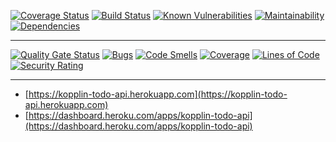 [![Coverage Status](https://coveralls.io/repos/github/sergiokopplin/todo-api/badge.svg?branch=main)](https://coveralls.io/github/sergiokopplin/todo-api?branch=main)
[![Build Status](https://www.travis-ci.com/sergiokopplin/todo-api.svg?branch=main)](https://www.travis-ci.com/sergiokopplin/todo-api)
[![Known Vulnerabilities](https://snyk.io/test/github/sergiokopplin/todo-api/badge.svg)](https://snyk.io/test/github/sergiokopplin/todo-api)
[![Maintainability](https://api.codeclimate.com/v1/badges/09551142f227e9a043dc/maintainability)](https://codeclimate.com/github/sergiokopplin/todo-api/maintainability)
[![Dependencies](https://david-dm.org/sergiokopplin/todo-api.svg)](https://david-dm.org/sergiokopplin/todo-api.svg)

---

[![Quality Gate Status](https://sonarcloud.io/api/project_badges/measure?project=sergiokopplin_todo-api&metric=alert_status)](https://sonarcloud.io/dashboard?id=sergiokopplin_todo-api)
[![Bugs](https://sonarcloud.io/api/project_badges/measure?project=sergiokopplin_todo-api&metric=bugs)](https://sonarcloud.io/dashboard?id=sergiokopplin_todo-api)
[![Code Smells](https://sonarcloud.io/api/project_badges/measure?project=sergiokopplin_todo-api&metric=code_smells)](https://sonarcloud.io/dashboard?id=sergiokopplin_todo-api)
[![Coverage](https://sonarcloud.io/api/project_badges/measure?project=sergiokopplin_todo-api&metric=coverage)](https://sonarcloud.io/dashboard?id=sergiokopplin_todo-api)
[![Lines of Code](https://sonarcloud.io/api/project_badges/measure?project=sergiokopplin_todo-api&metric=ncloc)](https://sonarcloud.io/dashboard?id=sergiokopplin_todo-api)
[![Security Rating](https://sonarcloud.io/api/project_badges/measure?project=sergiokopplin_todo-api&metric=security_rating)](https://sonarcloud.io/dashboard?id=sergiokopplin_todo-api)

---

- [https://kopplin-todo-api.herokuapp.com](https://kopplin-todo-api.herokuapp.com)
- [https://dashboard.heroku.com/apps/kopplin-todo-api](https://dashboard.heroku.com/apps/kopplin-todo-api)